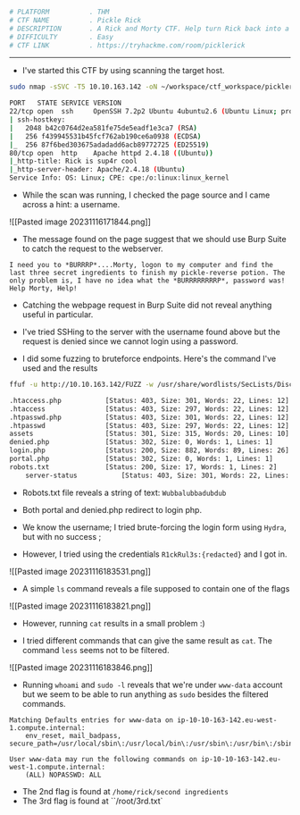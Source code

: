 ```bash
# PLATFORM          . THM
# CTF NAME          . Pickle Rick
# DESCRIPTION       . A Rick and Morty CTF. Help turn Rick back into a human!
# DIFFICULTY        . Easy
# CTF LINK          . https://tryhackme.com/room/picklerick
```

___

- I've started this CTF by using scanning the target host.

```bash
sudo nmap -sSVC -T5 10.10.163.142 -oN ~/workspace/ctf_workspace/picklerick
```

```bash
PORT   STATE SERVICE VERSION
22/tcp open  ssh     OpenSSH 7.2p2 Ubuntu 4ubuntu2.6 (Ubuntu Linux; protocol 2.0)
| ssh-hostkey:  
|   2048 b42c0764d2ea581fe75de5eadf1e3ca7 (RSA)
|   256 f439945531b45fcf762ab190ce6a0938 (ECDSA)
|_  256 87f6bed303675adadadd6acb89772725 (ED25519)
80/tcp open  http    Apache httpd 2.4.18 ((Ubuntu))
|_http-title: Rick is sup4r cool
|_http-server-header: Apache/2.4.18 (Ubuntu)
Service Info: OS: Linux; CPE: cpe:/o:linux:linux_kernel

```

- While the scan was running, I checked the page source and I came across a hint: a username.

![[Pasted image 20231116171844.png]]

- The message found on the page suggest that we should use Burp Suite to catch the request to the webserver. 

```
I need you to *BURRRP*....Morty, logon to my computer and find the last three secret ingredients to finish my pickle-reverse potion. The only problem is, I have no idea what the *BURRRRRRRRP*, password was! Help Morty, Help!
```

- Catching the webpage request in Burp Suite did not reveal anything useful in particular.

- I've tried SSHing to the server with the username found above but the request is denied since we cannot login using a password.

- I did some fuzzing to bruteforce endpoints. Here's the command I've used and the results

```bash
ffuf -u http://10.10.163.142/FUZZ -w /usr/share/wordlists/SecLists/Discovery/Web-Content/big.txt  -t 100 -e .php
```

```bash
.htaccess.php           [Status: 403, Size: 301, Words: 22, Lines: 12]
.htaccess               [Status: 403, Size: 297, Words: 22, Lines: 12]
.htpasswd.php           [Status: 403, Size: 301, Words: 22, Lines: 12]
.htpasswd               [Status: 403, Size: 297, Words: 22, Lines: 12]
assets                  [Status: 301, Size: 315, Words: 20, Lines: 10]
denied.php              [Status: 302, Size: 0, Words: 1, Lines: 1]
login.php               [Status: 200, Size: 882, Words: 89, Lines: 26]
portal.php              [Status: 302, Size: 0, Words: 1, Lines: 1]
robots.txt              [Status: 200, Size: 17, Words: 1, Lines: 2]
	server-status           [Status: 403, Size: 301, Words: 22, Lines: 12]
```

- Robots.txt file reveals a string of text: `Wubbalubbadubdub`

- Both portal and denied.php redirect to login php. 

- We know the username; I tried brute-forcing the login form using `Hydra`, but with no success ;

- However, I tried using  the credentials `R1ckRul3s:{redacted}` and I got in.

![[Pasted image 20231116183531.png]]

- A simple `ls` command reveals a file supposed to contain one of the flags

![[Pasted image 20231116183821.png]]

- However, running `cat` results in a small problem :) 

- I tried different commands that can give the same result as `cat`. The command `less` seems not to be filtered.

![[Pasted image 20231116183846.png]]

- Running `whoami` and `sudo -l` reveals that we're under `www-data` account but we seem to be able to run anything as `sudo` besides the filtered commands.

```
Matching Defaults entries for www-data on ip-10-10-163-142.eu-west-1.compute.internal:
    env_reset, mail_badpass, secure_path=/usr/local/sbin\:/usr/local/bin\:/usr/sbin\:/usr/bin\:/sbin\:/bin\:/snap/bin

User www-data may run the following commands on ip-10-10-163-142.eu-west-1.compute.internal:
    (ALL) NOPASSWD: ALL
```

- The 2nd flag is found at `/home/rick/second ingredients`
- The 3rd flag is found at ``/root/3rd.txt`

